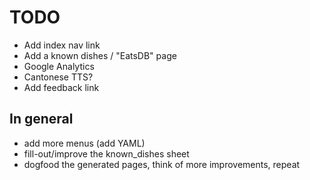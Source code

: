 # TODO

* Add index nav link
* Add a known dishes / "EatsDB" page
* Google Analytics
* Cantonese TTS?
* Add feedback link

## In general

* add more menus (add YAML)
* fill-out/improve the known_dishes sheet
* dogfood the generated pages, think of more improvements, repeat
